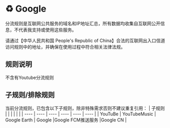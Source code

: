 # ♻ Google


分流规则是互联网公共服务的域名和IP地址汇总，所有数据均收集自互联网公开信息，不代表我支持或使用这些服务。

请通过【中华人民共和国 People's Republic of China】合法的互联网出入口信道访问规则中的地址，并确保在使用过程中符合相关法律法规。

## 规则说明
不含有Youtube分流规则

## 子规则/排除规则

当前分流规则，已包含以下子规则，除非特殊需求否则不建议重复引用：
| 子规则  |  |  |  |  |  |
| ---- | ---- | ----  | ----  | ----  | ----  |
| YouTuBe | YouTubeMusic | Google Earth  | Google  |Google FCM推送服务  |Google CN  |


